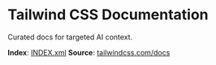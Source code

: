 # Tailwind CSS Documentation

Curated docs for targeted AI context.

**Index**: [INDEX.xml](INDEX.xml)
**Source**: [tailwindcss.com/docs](https://tailwindcss.com/docs/)
